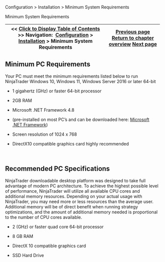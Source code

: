 ﻿
Configuration \> Installation \> Minimum System Requirements

Minimum System Requirements

| \<\< [Click to Display Table of Contents](minimum_system_requirements.md) \>\> **Navigation:**     [Configuration](configuration-1.md) \> [Installation](installation-1.md) \> Minimum System Requirements | [Previous page](installation-1.md) [Return to chapter overview](installation-1.md) [Next page](installation_guide-1.md) |
| --- | --- |
## Minimum PC Requirements
Your PC must meet the minimum requirements listed below to run NinjaTrader
Windows 10, Windows 11, Windows Server 2016 or later 64\-bit
 
- 1 gigahertz (GHz) or faster 64\-bit processor

- 2GB RAM

- Microsoft .NET Framework 4\.8

- (pre\-installed on most PC’s and can be downloaded here: [Microsoft .NET Framework](https://www.microsoft.com/en-us/download/details.aspx?id=30653))

- Screen resolution of 1024 x 768

- DirectX10 compatible graphics card highly recommended

 
## Recommended PC Specifications
NinjaTrader downloadable desktop platform was designed to take full advantage of modern PC architecture. To achieve the highest possible level of performance, NinjaTrader will utilize all available CPU cores and additional memory resources. Depending on your actual usage with NinjaTrader, you may need more or less resources than the average user. Additional memory will be of direct benefit when running strategy optimizations, and the amount of additional memory needed is proportional to the number of CPU cores available.
 
- 2 (GHz) or faster quad core 64\-bit processor

- 8 GB RAM

- DirectX 10 compatible graphics card

- SSD Hard Drive
